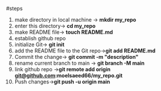 #steps

1. make directory in local machine -> **mkdir my_repo**
2. enter this directory-> **cd my_repo**
3. make README file-> **touch README.md**
4. establish github repo
5. initialize Git-> **git init**
6. add the README file to the Git repo->**git add README.md**
7.  Commit the change-> **git commit -m "description"**
8.  rename current branch to main -> **git branch -M main**
9.  link github repo ->**git remote add origin git@github.com:moelsaeed66/my_repo.git**
10. Push changes->**git push -u origin main**